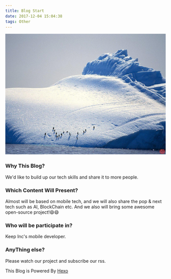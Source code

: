```yaml
---
title: Blog Start
date: 2017-12-04 15:04:38
tags: Other
---
```


![](../images/init-page.jpg)

### Why This Blog?
We'd like to build up our tech skills and share it to more people.

### Which Content Will Present?
Almost will be based on mobile tech, and we will also share the pop & next tech such as AI, BlockChain etc. And we also will bring some awesome open-source project!😄😄

### Who will be participate in?
Keep Inc's mobile developer.

### AnyThing else?
Please watch our project and subscribe our rss.

This Blog is Powered By [Hexo](https://hexo.io/docs/setup.html)
